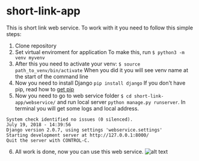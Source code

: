 # short-link-app
This is short link web service.
To work with it you need to follow this simple steps:
1. Clone repository
2. Set virtual enviroment for application
  To make this, run `$ python3 -m venv myvenv`
3. After this you need to activate your venv:
  `$ source path_to_venv/bin/activate`
When you did it you will see venv name at the start of the command line
4. Now you need to install Django
  `pip install django`
  If you don't have pip, read how to [get pip](https://pip.pypa.io/en/stable/installing/)
5. Now you need to go to web service folder `$ cd short-link-app/webservice/` and run local server `python manage.py runserver`. In terminal you will get some logs and local address.
```
System check identified no issues (0 silenced).
July 19, 2018 - 14:39:56
Django version 2.0.7, using settings 'webservice.settings'
Starting development server at http://127.0.0.1:8000/
Quit the server with CONTROL-C.
```
6. All work is done, now you can use this web service.
![alt text][example]


[example]: https://pp.userapi.com/c846020/v846020219/a1e2e/Ud3r-R1DHWc.jpg "Web Service"
